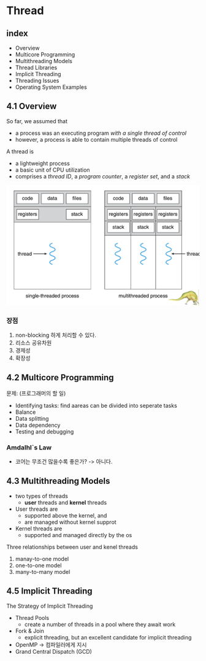 # Thread

## index

- Overview
- Multicore Programming
- Multithreading Models
- Thread Libraries
- Implicit Threading
- Threading Issues
- Operating System Examples

## 4.1 Overview

So far, we assumed that

- a process was an executing program _with a single thread of control_
- however, a process is able to contain multiple threads of control

A thread is

- a lightweight process
- a basic unit of CPU utilization
- comprises a _thread ID_, a _program counter_, a _register set_, and a _stack_

![이미지](./images/chapter4/figure4.1.png)

### 장점

1. non-blocking 하게 처리할 수 있다.
2. 리소스 공유차원
3. 경제성
4. 확장성

## 4.2 Multicore Programming

문제: (프로그래머의 할 일)

- Identifying tasks: find aareas can be divided into seperate tasks
- Balance
- Data splitting
- Data dependency
- Testing and debugging

### Amdalhl`s Law

- 코어는 무조건 많을수록 좋은가? -> 아니다.

## 4.3 Multithreading Models

- two types of threads
  - **user** threads and **kernel** threads
- User threads are
  - supported above the kernel, and
  - are managed without kernel supprot
- Kernel threads are
  - supported and managed directly by the os

Three relationships between user and kenel threads

1. manay-to-one model
2. one-to-one model
3. many-to-many model

## 4.5 Implicit Threading

The Strategy of Implicit Threading

- Thread Pools
  - create a number of threads in a pool where they await work
- Fork & Join
  - explicit threading, but an excellent candidate for implicit threading
- OpenMP -> 컴파일러에게 지시
- Grand Central Dispatch (GCD)
